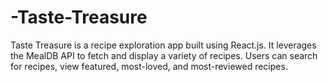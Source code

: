# -Taste-Treasure
Taste Treasure is a recipe exploration app built using React.js. It leverages the MealDB API to fetch and display a variety of recipes. Users can search for recipes, view featured, most-loved, and most-reviewed recipes.
